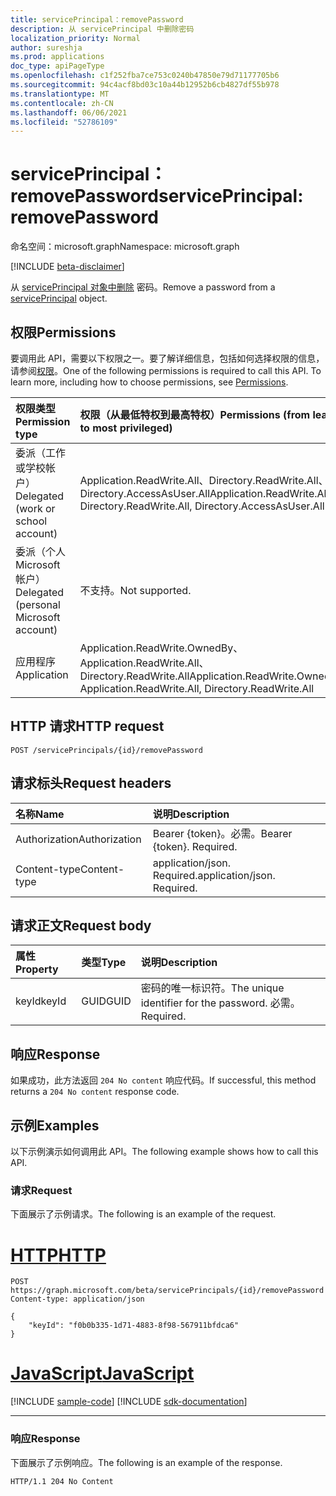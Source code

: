 ```yaml
---
title: servicePrincipal：removePassword
description: 从 servicePrincipal 中删除密码
localization_priority: Normal
author: sureshja
ms.prod: applications
doc_type: apiPageType
ms.openlocfilehash: c1f252fba7ce753c0240b47850e79d71177705b6
ms.sourcegitcommit: 94c4acf8bd03c10a44b12952b6cb4827df55b978
ms.translationtype: MT
ms.contentlocale: zh-CN
ms.lasthandoff: 06/06/2021
ms.locfileid: "52786109"
---
```

# <a name="serviceprincipal-removepassword"></a><span data-ttu-id="7dec0-103">servicePrincipal：removePassword</span><span class="sxs-lookup"><span data-stu-id="7dec0-103">servicePrincipal: removePassword</span></span>

<span data-ttu-id="7dec0-104">命名空间：microsoft.graph</span><span class="sxs-lookup"><span data-stu-id="7dec0-104">Namespace: microsoft.graph</span></span>

[!INCLUDE [beta-disclaimer](../../includes/beta-disclaimer.md)]

<span data-ttu-id="7dec0-105">从 [servicePrincipal 对象中删除](../resources/serviceprincipal.md) 密码。</span><span class="sxs-lookup"><span data-stu-id="7dec0-105">Remove a password from a [servicePrincipal](../resources/serviceprincipal.md) object.</span></span>

## <a name="permissions"></a><span data-ttu-id="7dec0-106">权限</span><span class="sxs-lookup"><span data-stu-id="7dec0-106">Permissions</span></span>

<span data-ttu-id="7dec0-p101">要调用此 API，需要以下权限之一。要了解详细信息，包括如何选择权限的信息，请参阅[权限](/graph/permissions-reference)。</span><span class="sxs-lookup"><span data-stu-id="7dec0-p101">One of the following permissions is required to call this API. To learn more, including how to choose permissions, see [Permissions](/graph/permissions-reference).</span></span>

| <span data-ttu-id="7dec0-109">权限类型</span><span class="sxs-lookup"><span data-stu-id="7dec0-109">Permission type</span></span>                        | <span data-ttu-id="7dec0-110">权限（从最低特权到最高特权）</span><span class="sxs-lookup"><span data-stu-id="7dec0-110">Permissions (from least to most privileged)</span></span> |
|:---------------------------------------|:--------------------------------------------|
| <span data-ttu-id="7dec0-111">委派（工作或学校帐户）</span><span class="sxs-lookup"><span data-stu-id="7dec0-111">Delegated (work or school account)</span></span>     | <span data-ttu-id="7dec0-112">Application.ReadWrite.All、Directory.ReadWrite.All、Directory.AccessAsUser.All</span><span class="sxs-lookup"><span data-stu-id="7dec0-112">Application.ReadWrite.All, Directory.ReadWrite.All, Directory.AccessAsUser.All</span></span> |
| <span data-ttu-id="7dec0-113">委派（个人 Microsoft 帐户）</span><span class="sxs-lookup"><span data-stu-id="7dec0-113">Delegated (personal Microsoft account)</span></span> | <span data-ttu-id="7dec0-114">不支持。</span><span class="sxs-lookup"><span data-stu-id="7dec0-114">Not supported.</span></span> |
| <span data-ttu-id="7dec0-115">应用程序</span><span class="sxs-lookup"><span data-stu-id="7dec0-115">Application</span></span>                            | <span data-ttu-id="7dec0-116">Application.ReadWrite.OwnedBy、Application.ReadWrite.All、Directory.ReadWrite.All</span><span class="sxs-lookup"><span data-stu-id="7dec0-116">Application.ReadWrite.OwnedBy, Application.ReadWrite.All, Directory.ReadWrite.All</span></span> |

## <a name="http-request"></a><span data-ttu-id="7dec0-117">HTTP 请求</span><span class="sxs-lookup"><span data-stu-id="7dec0-117">HTTP request</span></span>

<!-- { "blockType": "ignored" } -->

```http
POST /servicePrincipals/{id}/removePassword
```

## <a name="request-headers"></a><span data-ttu-id="7dec0-118">请求标头</span><span class="sxs-lookup"><span data-stu-id="7dec0-118">Request headers</span></span>

| <span data-ttu-id="7dec0-119">名称</span><span class="sxs-lookup"><span data-stu-id="7dec0-119">Name</span></span>           | <span data-ttu-id="7dec0-120">说明</span><span class="sxs-lookup"><span data-stu-id="7dec0-120">Description</span></span>                |
|:---------------|:---------------------------|
| <span data-ttu-id="7dec0-121">Authorization</span><span class="sxs-lookup"><span data-stu-id="7dec0-121">Authorization</span></span>  | <span data-ttu-id="7dec0-p102">Bearer {token}。必需。</span><span class="sxs-lookup"><span data-stu-id="7dec0-p102">Bearer {token}. Required.</span></span>  |
| <span data-ttu-id="7dec0-124">Content-type</span><span class="sxs-lookup"><span data-stu-id="7dec0-124">Content-type</span></span>   | <span data-ttu-id="7dec0-p103">application/json. Required.</span><span class="sxs-lookup"><span data-stu-id="7dec0-p103">application/json. Required.</span></span>|

## <a name="request-body"></a><span data-ttu-id="7dec0-127">请求正文</span><span class="sxs-lookup"><span data-stu-id="7dec0-127">Request body</span></span>

| <span data-ttu-id="7dec0-128">属性</span><span class="sxs-lookup"><span data-stu-id="7dec0-128">Property</span></span>     | <span data-ttu-id="7dec0-129">类型</span><span class="sxs-lookup"><span data-stu-id="7dec0-129">Type</span></span>   |<span data-ttu-id="7dec0-130">说明</span><span class="sxs-lookup"><span data-stu-id="7dec0-130">Description</span></span>|
|:---------------|:--------|:----------|
| <span data-ttu-id="7dec0-131">keyId</span><span class="sxs-lookup"><span data-stu-id="7dec0-131">keyId</span></span> | <span data-ttu-id="7dec0-132">GUID</span><span class="sxs-lookup"><span data-stu-id="7dec0-132">GUID</span></span> | <span data-ttu-id="7dec0-133">密码的唯一标识符。</span><span class="sxs-lookup"><span data-stu-id="7dec0-133">The unique identifier for the password.</span></span> <span data-ttu-id="7dec0-134">必需。</span><span class="sxs-lookup"><span data-stu-id="7dec0-134">Required.</span></span> |

## <a name="response"></a><span data-ttu-id="7dec0-135">响应</span><span class="sxs-lookup"><span data-stu-id="7dec0-135">Response</span></span>

<span data-ttu-id="7dec0-136">如果成功，此方法返回 `204 No content` 响应代码。</span><span class="sxs-lookup"><span data-stu-id="7dec0-136">If successful, this method returns a `204 No content` response code.</span></span>

## <a name="examples"></a><span data-ttu-id="7dec0-137">示例</span><span class="sxs-lookup"><span data-stu-id="7dec0-137">Examples</span></span>

<span data-ttu-id="7dec0-138">以下示例演示如何调用此 API。</span><span class="sxs-lookup"><span data-stu-id="7dec0-138">The following example shows how to call this API.</span></span>

### <a name="request"></a><span data-ttu-id="7dec0-139">请求</span><span class="sxs-lookup"><span data-stu-id="7dec0-139">Request</span></span>

<span data-ttu-id="7dec0-140">下面展示了示例请求。</span><span class="sxs-lookup"><span data-stu-id="7dec0-140">The following is an example of the request.</span></span>

# <a name="http"></a>[<span data-ttu-id="7dec0-141">HTTP</span><span class="sxs-lookup"><span data-stu-id="7dec0-141">HTTP</span></span>](#tab/http)
<!-- {
  "blockType": "request",
  "name": "servicePrincipal_removepassword"
}-->

```http
POST https://graph.microsoft.com/beta/servicePrincipals/{id}/removePassword
Content-type: application/json

{
    "keyId": "f0b0b335-1d71-4883-8f98-567911bfdca6"
}
```
# <a name="javascript"></a>[<span data-ttu-id="7dec0-142">JavaScript</span><span class="sxs-lookup"><span data-stu-id="7dec0-142">JavaScript</span></span>](#tab/javascript)
[!INCLUDE [sample-code](../includes/snippets/javascript/serviceprincipal-removepassword-javascript-snippets.md)]
[!INCLUDE [sdk-documentation](../includes/snippets/snippets-sdk-documentation-link.md)]

---


### <a name="response"></a><span data-ttu-id="7dec0-143">响应</span><span class="sxs-lookup"><span data-stu-id="7dec0-143">Response</span></span>

<span data-ttu-id="7dec0-144">下面展示了示例响应。</span><span class="sxs-lookup"><span data-stu-id="7dec0-144">The following is an example of the response.</span></span>

<!-- {
  "blockType": "response"
} -->

```http
HTTP/1.1 204 No Content
```

<!-- uuid: 16cd6b66-4b1a-43a1-adaf-3a886856ed98
2019-02-04 14:57:30 UTC -->
<!-- {
  "type": "#page.annotation",
  "description": "servicePrincipal: removePassword",
  "keywords": "",
  "section": "documentation",
  "tocPath": ""
}-->



